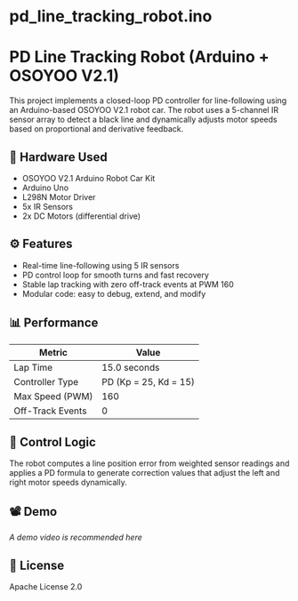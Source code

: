 # pd_line_tracking_robot.ino

# PD Line Tracking Robot (Arduino + OSOYOO V2.1)

This project implements a closed-loop PD controller for line-following using an Arduino-based OSOYOO V2.1 robot car. The robot uses a 5-channel IR sensor array to detect a black line and dynamically adjusts motor speeds based on proportional and derivative feedback.

## 🔧 Hardware Used
- OSOYOO V2.1 Arduino Robot Car Kit
- Arduino Uno
- L298N Motor Driver
- 5x IR Sensors
- 2x DC Motors (differential drive)

## ⚙️ Features
- Real-time line-following using 5 IR sensors
- PD control loop for smooth turns and fast recovery
- Stable lap tracking with zero off-track events at PWM 160
- Modular code: easy to debug, extend, and modify

## 📊 Performance
| Metric            | Value         |
|------------------|---------------|
| Lap Time         | 15.0 seconds  |
| Controller Type  | PD (Kp = 25, Kd = 15) |
| Max Speed (PWM)  | 160           |
| Off-Track Events | 0             |

## 🧠 Control Logic
The robot computes a line position error from weighted sensor readings and applies a PD formula to generate correction values that adjust the left and right motor speeds dynamically.

## 📽️ Demo
*A demo video is recommended here*

## 📎 License
Apache License 2.0

